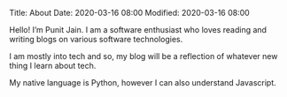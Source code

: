 Title: About
Date: 2020-03-16 08:00
Modified: 2020-03-16 08:00

Hello! I’m Punit Jain. I am a software enthusiast who loves reading and writing blogs on various software technologies.

I am mostly into tech and so, my blog will be a reflection of whatever new thing I learn about tech.

My native language is Python, however I can also understand Javascript. 


